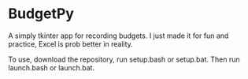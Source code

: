 # BudgetPy
A simply tkinter app for recording budgets. I just made it for fun and practice, Excel is prob better in reality.

To use, download the repository, run setup.bash or setup.bat. Then run launch.bash or launch.bat.
